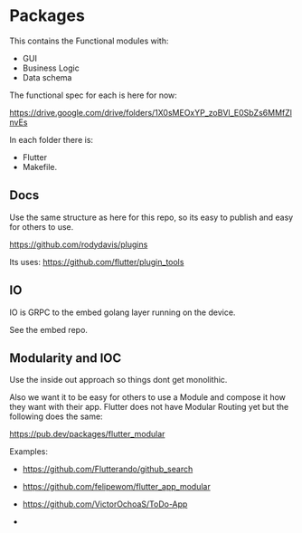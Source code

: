 # Packages

This contains the Functional modules with:

- GUI
- Business Logic
- Data schema

The functional spec for each is here for now:

https://drive.google.com/drive/folders/1X0sMEOxYP_zoBVl_E0SbZs6MMfZlnvEs

In each folder there is:

- Flutter
- Makefile.

## Docs

Use the same structure as here for this repo, so its easy to publish and easy for others to use.

https://github.com/rodydavis/plugins

Its uses: https://github.com/flutter/plugin_tools



## IO

IO is GRPC to the embed golang layer running on the device.

See the embed repo.


## Modularity and IOC

Use the inside out approach so things dont get monolithic.


Also we want it to be easy for others to use a Module and compose it how they want with their app.
Flutter does not have Modular Routing yet but the following does the same:

https://pub.dev/packages/flutter_modular

Examples:

- https://github.com/Flutterando/github_search

- https://github.com/felipewom/flutter_app_modular

- https://github.com/VictorOchoaS/ToDo-App

-